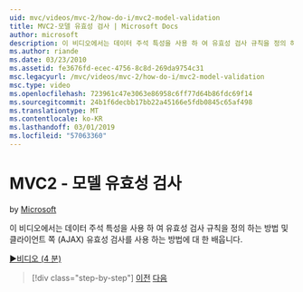 ```yaml
---
uid: mvc/videos/mvc-2/how-do-i/mvc2-model-validation
title: MVC2-모델 유효성 검사 | Microsoft Docs
author: microsoft
description: 이 비디오에서는 데이터 주석 특성을 사용 하 여 유효성 검사 규칙을 정의 하는 방법 및 클라이언트 쪽 (AJAX) 유효성 검사를 사용 하는 방법에 대 한 배웁니다.
ms.author: riande
ms.date: 03/23/2010
ms.assetid: fe3676fd-ecec-4756-8c8d-269da9754c31
msc.legacyurl: /mvc/videos/mvc-2/how-do-i/mvc2-model-validation
msc.type: video
ms.openlocfilehash: 723961c47e3063e86958c6ff77d64b86fdc69f14
ms.sourcegitcommit: 24b1f6decbb17bb22a45166e5fdb0845c65af498
ms.translationtype: MT
ms.contentlocale: ko-KR
ms.lasthandoff: 03/01/2019
ms.locfileid: "57063360"
---
```

<a name="mvc2---model-validation"></a>MVC2 - 모델 유효성 검사
====================
by [Microsoft](https://github.com/microsoft)

이 비디오에서는 데이터 주석 특성을 사용 하 여 유효성 검사 규칙을 정의 하는 방법 및 클라이언트 쪽 (AJAX) 유효성 검사를 사용 하는 방법에 대 한 배웁니다.

[&#9654;비디오 (4 분)](https://channel9.msdn.com/Blogs/ASP-NET-Site-Videos/mvc2-model-validation)

> [!div class="step-by-step"]
> [이전](mvc2-stronglytyped-helpers.md)
> [다음](mvc2-template-customization.md)
